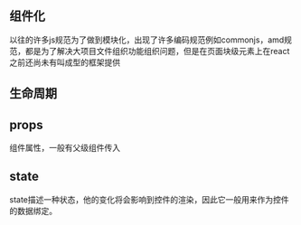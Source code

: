 ## 组件化

以往的许多js规范为了做到模块化，出现了许多编码规范例如commonjs，amd规范，都是为了解决大项目文件组织功能组织问题，但是在页面块级元素上在react之前还尚未有叫成型的框架提供

## 生命周期

## props

组件属性，一般有父级组件传入

## state

state描述一种状态，他的变化将会影响到控件的渲染，因此它一般用来作为控件的数据绑定。

